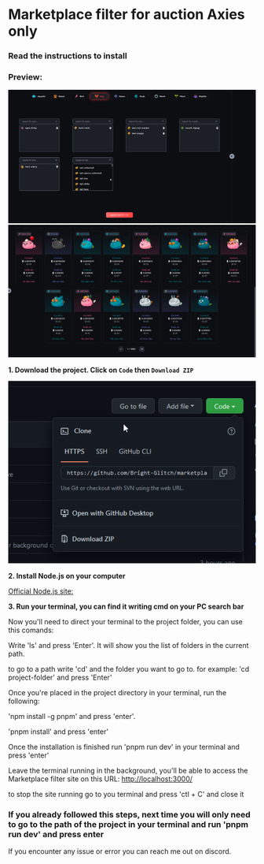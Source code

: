 # Marketplace filter for auction Axies only
### Read the instructions to install
### Preview:
![Preview](market-filter01.png)
![Preview](market-filter02.png)

**1. Download the project. Click on `Code` then `Download ZIP`**

![Preview](github.png)

**2. Install Node.js on your computer**

[Official Node.js site:](https://nodejs.org/en/)

**3. Run your terminal, you can find it writing cmd on your PC search bar**

Now you'll need to direct your terminal to the project folder, you can use this comands:

Write 'ls' and press 'Enter'. It will show you the list of folders in the current path.

to go to a path write 'cd' and the folder you want to go to. for example: 'cd project-folder' and press 'Enter'

Once you're placed in the project directory in your terminal, run the following:

'npm install -g pnpm' and press 'enter'.

'pnpm install' and press 'enter'

Once the installation is finished run  'pnpm run dev' in your terminal and press 'enter'

Leave the terminal running in the background, you'll be able to access the Marketplace filter site on this URL: [http://localhost:3000/](http://localhost:3000/)

to stop the site running go to you terminal and press 'ctl + C' and close it

### If you already followed this steps, next time you will only need to go to the path of the project in your terminal and run 'pnpm run dev' and press enter

If you encounter any issue or error you can reach me out on discord.
